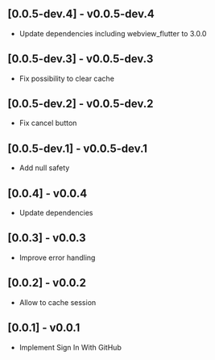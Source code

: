 ## [0.0.5-dev.4] - v0.0.5-dev.4

* Update dependencies including webview_flutter to 3.0.0

## [0.0.5-dev.3] - v0.0.5-dev.3

* Fix possibility to clear cache

## [0.0.5-dev.2] - v0.0.5-dev.2

* Fix cancel button

## [0.0.5-dev.1] - v0.0.5-dev.1

* Add null safety

## [0.0.4] - v0.0.4

* Update dependencies

## [0.0.3] - v0.0.3

* Improve error handling

## [0.0.2] - v0.0.2

* Allow to cache session

## [0.0.1] - v0.0.1

* Implement Sign In With GitHub
